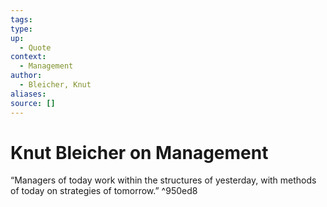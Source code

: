 ```yaml
---
tags:
type:
up:
  - Quote
context:
  - Management
author:
  - Bleicher, Knut
aliases:
source: []
---
```


# Knut Bleicher on Management

“Managers of today work within the structures of yesterday, with methods of today on strategies of tomorrow.” ^950ed8
